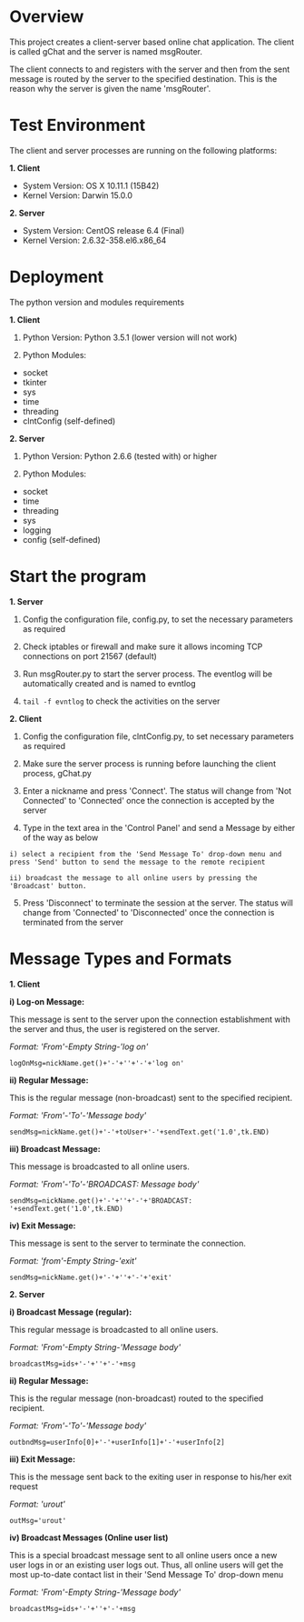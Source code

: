 # **Overview**

This project creates a client-server based online chat application. The client is called gChat and the server is named msgRouter.

The client connects to and registers with the server and then from the sent message is routed by the server to the specified destination. This is the reason why the server is given the name 'msgRouter'.

# **Test Environment**

The client and server processes are running on the following platforms:

**1. Client**

- System Version:	OS X 10.11.1 (15B42)
- Kernel Version:	Darwin 15.0.0

**2. Server**

- System Version: CentOS release 6.4 (Final)
- Kernel Version: 2.6.32-358.el6.x86_64

# **Deployment**

The python version and modules requirements

**1. Client**

1) Python Version: Python 3.5.1 (lower version will not work)

2) Python Modules:

- socket
- tkinter
- sys
- time
- threading
- clntConfig (self-defined)

**2. Server**

1) Python Version: Python 2.6.6 (tested with) or higher

2) Python Modules:

- socket
- time
- threading
- sys
- logging
- config (self-defined)

# **Start the program**

**1. Server**

  1) Config the configuration file, config.py, to set the necessary parameters as required

  2) Check iptables or firewall and make sure it allows incoming TCP connections on port 21567 (default)

  3) Run msgRouter.py to start the server process. The eventlog will be automatically created and is named to evntlog

  4) `tail -f evntlog` to check the activities on the server

**2. Client**

  1) Config the configuration file, clntConfig.py, to set necessary parameters as required

  2) Make sure the server process is running before launching the client process, gChat.py

  3) Enter a nickname and press 'Connect'. The status will change from 'Not Connected' to 'Connected' once the connection is accepted by the server

  4) Type in the text area in the 'Control Panel' and send a Message by either of the way as below

    i) select a recipient from the 'Send Message To' drop-down menu and press 'Send' button to send the message to the remote recipient

    ii) broadcast the message to all online users by pressing the 'Broadcast' button.

  5) Press 'Disconnect' to terminate the session at the server. The status will change from 'Connected' to 'Disconnected' once the connection is terminated from the server

# **Message Types and Formats**

**1. Client**

  **i) Log-on Message:**

This message is sent to the server upon the connection establishment with the server and thus, the user is registered on the server.

*Format: 'From'-Empty String-'log on'*

`logOnMsg=nickName.get()+'-'+''+'-'+'log on'`

  **ii) Regular Message:**

This is the regular message (non-broadcast) sent to the specified recipient.

*Format: 'From'-'To'-'Message body'*

`sendMsg=nickName.get()+'-'+toUser+'-'+sendText.get('1.0',tk.END)`

  **iii) Broadcast Message:**

This message is broadcasted to all online users.

*Format: 'From'-'To'-'BROADCAST: Message body'*

`sendMsg=nickName.get()+'-'+''+'-'+'BROADCAST: '+sendText.get('1.0',tk.END)`

  **iv) Exit Message:**

This message is sent to the server to terminate the connection.

*Format: 'from'-Empty String-'exit'*

`sendMsg=nickName.get()+'-'+''+'-'+'exit'`

**2. Server**

  **i) Broadcast Message (regular):**

This regular message is broadcasted to all online users.

*Format: 'From'-Empty String-'Message body'*

`broadcastMsg=ids+'-'+''+'-'+msg`

  **ii) Regular Message:**

This is the regular message (non-broadcast) routed to the specified recipient.

*Format: 'From'-'To'-'Message body'*

`outbndMsg=userInfo[0]+'-'+userInfo[1]+'-'+userInfo[2]`

  **iii) Exit Message:**

This is the message sent back to the exiting user in response to his/her exit request

*Format: 'urout'*

`outMsg='urout'`

  **iv) Broadcast Messages (Online user list)**

This is a special broadcast message sent to all online users once a new user logs in or an existing user logs out. Thus, all online users will get the most up-to-date contact list in their 'Send Message To' drop-down menu

*Format: 'From'-Empty String-'Message body'*

`broadcastMsg=ids+'-'+''+'-'+msg`
